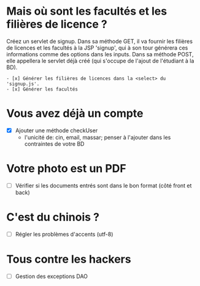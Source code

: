  # Mais où sont les facultés et les filières de licence ?

Créez un servlet de signup. Dans sa méthode GET, il va fournir les filières de licences et les facultés à la JSP 'signup', qui à son tour générera ces informations comme des options dans les inputs. Dans sa méthode POST, elle appellera le servlet déjà créé (qui s'occupe de l'ajout de l'étudiant à la BD).
  
    - [x] Générer les filières de licences dans la <select> du 'signup.js'. 
    - [x] Générer les facultés  

# Vous avez déjà un compte

- [x] Ajouter une méthode checkUser
	- l'unicité de: cin, email, massar; penser à l'ajouter dans les contraintes de votre BD

# Votre photo est un PDF

- [ ] Vérifier si les documents entrés sont dans le bon format (côté front et back)

# C'est du chinois ?

- [ ] Régler les problèmes d'accents (utf-8)

# Tous contre les hackers

- [ ] Gestion des exceptions DAO
